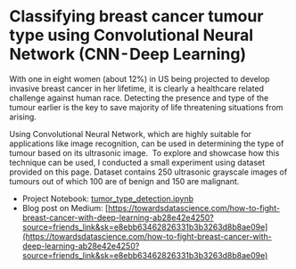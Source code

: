 # Classifying breast cancer tumour type using Convolutional Neural Network (CNN - Deep Learning)
With one in eight women (about 12%) in US being projected to develop invasive breast cancer in her lifetime, it is clearly a healthcare related challenge against human race. Detecting the presence and type of the tumour earlier is the key to save majority of life threatening situations from arising.

Using Convolutional Neural Network, which are highly suitable for applications like image recognition, can be used in determining the type of tumour based on its ultrasonic image.  
To explore and showcase how this technique can be used, I conducted a small experiment using dataset provided on this page. Dataset contains 250 ultrasonic grayscale images of tumours out of which 100 are of benign and 150 are malignant.

- Project Notebook: [tumor_type_detection.ipynb](tumor_type_detection.ipynb)  
- Blog post on Medium: [https://towardsdatascience.com/how-to-fight-breast-cancer-with-deep-learning-ab28e42e4250?source=friends_link&sk=e8ebb63462826331b3b3263d8b8ae09e](https://towardsdatascience.com/how-to-fight-breast-cancer-with-deep-learning-ab28e42e4250?source=friends_link&sk=e8ebb63462826331b3b3263d8b8ae09e)
